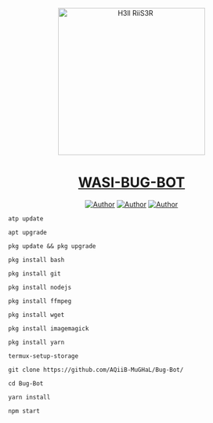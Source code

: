 

<p align="center">  
  <a href="https://whatsapp.com/channel/0029VabojlWF1YlSw0bSKo1P">
    <img alt="H3ll RiiS3R" height="300" src="https://i.ibb.co/S75BKSf/donate.png">
    <h1 align="center">WASI-BUG-BOT</h1>
  </a>
</p>
<p align="center">
<a href="https://github.com/AQiiB-MuGHaL"><img title="Author" src="https://img.shields.io/badge/H3ll RiiS3R-black?style=for-the-badge&logo=Github"></a> <a href="https://whatsapp.com/channel/0029VabojlWF1YlSw0bSKo1P"><img title="Author" src="https://img.shields.io/badge/CHANNEL-black?style=for-the-badge&logo=whatsapp"></a> <a href="https://wa.me/447399530197"><img title="Author" src="https://img.shields.io/badge/CHAT US-black?style=for-the-badge&logo=whatsapp"></a>

  

```
atp update

apt upgrade

pkg update && pkg upgrade

pkg install bash

pkg install git

pkg install nodejs

pkg install ffmpeg

pkg install wget

pkg install imagemagick

pkg install yarn

termux-setup-storage
```

```
git clone https://github.com/AQiiB-MuGHaL/Bug-Bot/
```
```
cd Bug-Bot
```
```
yarn install
```    
```
npm start
```
